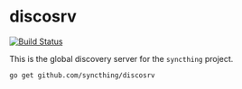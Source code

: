 discosrv
========

[![Build Status](https://drone.io/github.com/syncthing/discosrv/status.png)](https://drone.io/github.com/syncthing/discosrv/latest)

This is the global discovery server for the `syncthing` project.

`go get github.com/syncthing/discosrv`

